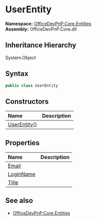 # UserEntity
  

**Namespace:** [OfficeDevPnP.Core.Entities](OfficeDevPnP.Core.Entities.md)  
**Assembly:** OfficeDevPnP.Core.dll  
## Inheritance Hierarchy
System.Object  
## Syntax
```C#
public class UserEntity
```
## Constructors
|**Name**|**Description**|
|:-----|:-----|
| [UserEntity()](OfficeDevPnP.Core.Entities.UserEntity.ctor1.md) |  
## Properties
|**Name**|**Description**|
|:-----|:-----|
| [Email](OfficeDevPnP.Core.Entities.UserEntity.Email.md) | 
| [LoginName](OfficeDevPnP.Core.Entities.UserEntity.LoginName.md) | 
| [Title](OfficeDevPnP.Core.Entities.UserEntity.Title.md) | 
## See also
- [OfficeDevPnP.Core.Entities](OfficeDevPnP.Core.Entities.md)
